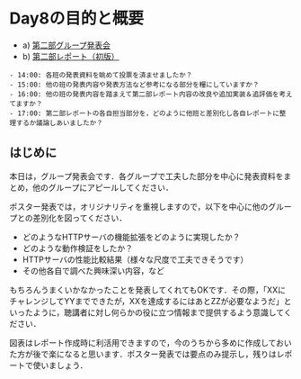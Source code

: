 # Day8の目的と概要

- a) [第二部グループ発表会](./grouppresentation "第二部グループ発表会")
- b) [第二部レポート（初版）](../../report/report "第二部レポート（初版）")

```{admonition} 本日の進捗確認チェックリスト
- 14:00: 各班の発表資料を眺めて投票を済ませましたか？
- 15:00: 他の班の発表内容や発表方法など参考になる部分を糧にしていますか？
- 16:00: 他の班の発表内容を踏まえて第二部レポート内容の改良や追加実装＆追評価を考えてますか？
- 17:00: 第二部レポートの各自担当部分を，どのように他班と差別化し各自レポートに整理するか議論しあいましたか？
```

## はじめに

本日は，グループ発表会です．各グループで工夫した部分を中心に発表資料をまとめ，他のグループにアピールしてください．

ポスター発表では，オリジナリティを重視しますので，以下を中心に他のグループとの差別化を図ってください．

- どのようなHTTPサーバの機能拡張をどのように実現したか？
- どのような動作検証をしたか？
- HTTPサーバの性能比較結果（様々な尺度で工夫できそうです）
- その他各自で調べた興味深い内容，など

もちろんうまくいかなかったことを発表してくれてもOKです．その際，「XXにチャレンジしてYYまでできたが，XXを達成するにはあとZZが必要なようだ」といったように，聴講者に対し何らかの役に立つ情報まで提供するよう意識してください．

図表はレポート作成時に利活用できますので，今のうちから多めに作成しておいた方が後で楽になると思います．ポスター発表では要点のみ提示し，残りはレポートで使いましょう．
